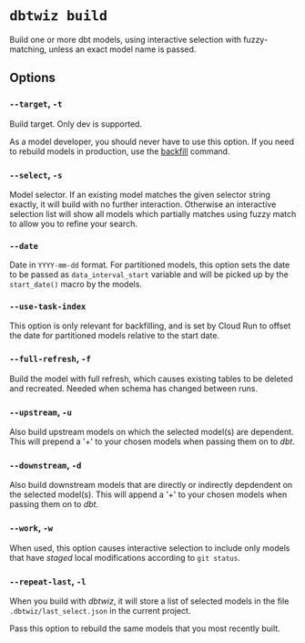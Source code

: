 # `dbtwiz build`

Build one or more dbt models, using interactive selection with fuzzy-matching,
unless an exact model name is passed.

## Options

### `--target`, `-t`

Build target. Only dev is supported.

As a model developer, you should never have to use this option.
If you need to rebuild models in production, use the [backfill](backfill.md) command.

### `--select`, `-s`

Model selector. If an existing model matches the given selector string exactly,
it will build with no further interaction. Otherwise an interactive selection
list will show all models which partially matches using fuzzy match to allow
you to refine your search.

### `--date`

Date in `YYYY-mm-dd` format.
For partitioned models, this option sets the date to be passed as `data_interval_start`
variable and will be picked up by the `start_date()` macro by the models.

### `--use-task-index`

This option is only relevant for backfilling, and is set by Cloud Run to
offset the date for partitioned models relative to the start date.

### `--full-refresh`, `-f`

Build the model with full refresh, which causes existing tables to be deleted and
recreated. Needed when schema has changed between runs.

### `--upstream`, `-u`

Also build upstream models on which the selected model(s) are dependent.
This will prepend a '+' to your chosen models when passing them on to _dbt_.

### `--downstream`, `-d`

Also build downstream models that are directly or indirectly depdendent on the selected model(s).
This will append a '+' to your chosen models when passing them on to _dbt_.

### `--work`, `-w`

When used, this option causes interactive selection to include only models that
have *staged* local modifications according to `git status`.

### `--repeat-last`, `-l`

When you build with _dbtwiz_, it will store a list of selected models in the
file `.dbtwiz/last_select.json` in the current project.

Pass this option to rebuild the same models that you most recently built.
